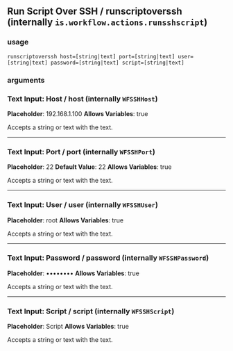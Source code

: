 
## Run Script Over SSH / runscriptoverssh (internally `is.workflow.actions.runsshscript`)


### usage
`runscriptoverssh host=[string|text] port=[string|text] user=[string|text] password=[string|text] script=[string|text]`

### arguments
### Text Input: Host / host (internally `WFSSHHost`)
**Placeholder**: 192.168.1.100
**Allows Variables**: true


Accepts a string 
or text
with the text.

---

### Text Input: Port / port (internally `WFSSHPort`)
**Placeholder**: 22
**Default Value**: 22
**Allows Variables**: true


Accepts a string 
or text
with the text.

---

### Text Input: User / user (internally `WFSSHUser`)
**Placeholder**: root
**Allows Variables**: true


Accepts a string 
or text
with the text.

---

### Text Input: Password / password (internally `WFSSHPassword`)
**Placeholder**: ••••••••
**Allows Variables**: true


Accepts a string 
or text
with the text.

---

### Text Input: Script / script (internally `WFSSHScript`)
**Placeholder**: Script
**Allows Variables**: true


Accepts a string 
or text
with the text.
